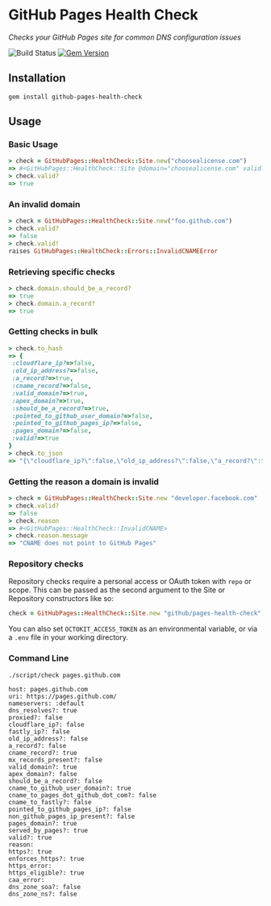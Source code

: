 # GitHub Pages Health Check

*Checks your GitHub Pages site for common DNS configuration issues*

![Build Status](https://github.com/github/pages-health-check/actions/workflows/push-cibuild.yml/badge.svg)
[![Gem Version](https://badge.fury.io/rb/github-pages-health-check.svg)](http://badge.fury.io/rb/github-pages-health-check)

## Installation

`gem install github-pages-health-check`

## Usage

### Basic Usage

```ruby
> check = GitHubPages::HealthCheck::Site.new("choosealicense.com")
=> #<GitHubPages::HealthCheck::Site @domain="choosealicense.com" valid?=true>
> check.valid?
=> true
```

### An invalid domain

```ruby
> check = GitHubPages::HealthCheck::Site.new("foo.github.com")
> check.valid?
=> false
> check.valid!
raises GitHubPages::HealthCheck::Errors::InvalidCNAMEError
```


### Retrieving specific checks

``` ruby
> check.domain.should_be_a_record?
=> true
> check.domain.a_record?
=> true
```

### Getting checks in bulk

```ruby
> check.to_hash
=> {
 :cloudflare_ip?=>false,
 :old_ip_address?=>false,
 :a_record?=>true,
 :cname_record?=>false,
 :valid_domain?=>true,
 :apex_domain?=>true,
 :should_be_a_record?=>true,
 :pointed_to_github_user_domain?=>false,
 :pointed_to_github_pages_ip?=>false,
 :pages_domain?=>false,
 :valid?=>true
}
> check.to_json
=> "{\"cloudflare_ip?\":false,\"old_ip_address?\":false,\"a_record?\":true,\"cname_record?\":false,\"valid_domain?\":true,\"apex_domain?\":true,\"should_be_a_record?\":true,\"pointed_to_github_user_domain?\":false,\"pointed_to_github_pages_ip?\":false,\"pages_domain?\":false,\"valid?\":true}"
```

### Getting the reason a domain is invalid

```ruby
> check = GitHubPages::HealthCheck::Site.new "developer.facebook.com"
> check.valid?
=> false
> check.reason
=> #<GitHubPages::HealthCheck::InvalidCNAME>
> check.reason.message
=> "CNAME does not point to GitHub Pages"
```

### Repository checks

Repository checks require a personal access or OAuth token with `repo` or scope. This can be passed as the second argument to the Site or Repository constructors like so:

```ruby
check = GitHubPages::HealthCheck::Site.new "github/pages-health-check", access_token: "1234
```

You can also set `OCTOKIT_ACCESS_TOKEN` as an environmental variable, or via a `.env` file in your working directory.

### Command Line

```
./script/check pages.github.com

host: pages.github.com
uri: https://pages.github.com/
nameservers: :default
dns_resolves?: true
proxied?: false
cloudflare_ip?: false
fastly_ip?: false
old_ip_address?: false
a_record?: false
cname_record?: true
mx_records_present?: false
valid_domain?: true
apex_domain?: false
should_be_a_record?: false
cname_to_github_user_domain?: true
cname_to_pages_dot_github_dot_com?: false
cname_to_fastly?: false
pointed_to_github_pages_ip?: false
non_github_pages_ip_present?: false
pages_domain?: true
served_by_pages?: true
valid?: true
reason:
https?: true
enforces_https?: true
https_error:
https_eligible?: true
caa_error:
dns_zone_soa?: false
dns_zone_ns?: false
```
